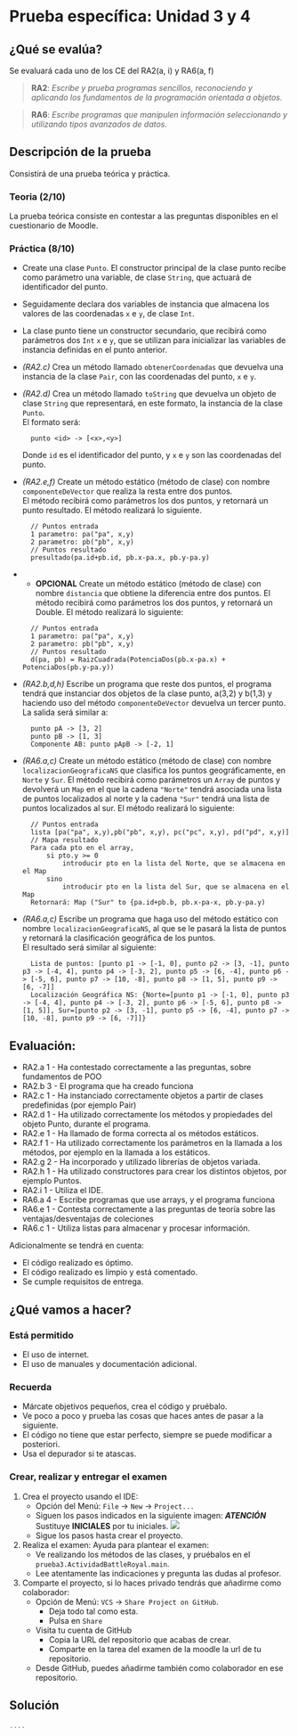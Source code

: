 
# Prueba específica: Unidad 3 y 4
## ¿Qué se evalúa?
Se evaluará cada uno de los CE del RA2(a, i) y RA6(a, f)

> **RA2**: *Escribe y prueba programas sencillos, reconociendo y aplicando los fundamentos de la programación orientada a objetos.*

> **RA6**: *Escribe programas que manipulen información seleccionando y utilizando tipos avanzados de datos.*


## Descripción de la prueba
Consistirá de una prueba teórica y práctica.
### Teoria (2/10)
La prueba teórica consiste en contestar a las preguntas disponibles en el cuestionario de Moodle.
### Práctica  (8/10)
- Create una clase `Punto`. El constructor principal de la clase punto recibe como parámetro una variable, de clase `String`, que actuará de identificador del punto.
- Seguidamente declara dos variables de instancia que almacena los valores de las coordenadas `x` e `y`, de clase `Int`.
- La clase punto tiene un constructor secundario, que recibirá como parámetros dos `Int` `x` e `y`, que se utilizan para inicializar las variables de instancia definidas en el punto anterior.
- *(RA2.c)* Crea un método llamado `obtenerCoordenadas` que devuelva una instancia de la clase `Pair`, con las coordenadas del punto, `x` e `y`.
- *(RA2.d)* Crea un método llamado `toString` que devuelva un objeto de clase `String` que representará, en este formato, la instancia de la clase `Punto`.  
  El formato será:
  ~~~Kt 
    punto <id> -> [<x>,<y>]
  ~~~
  Donde `id` es el identificador del punto, y `x` e `y` son las coordenadas del punto.
- *(RA2.e,f)* Create un método estático (método de clase) con nombre `componenteDeVector` que realiza la resta entre dos puntos.  
  El método recibirá como parámetros los dos puntos, y retornará un punto resultado. El método realizará lo siguiente.
  ~~~Kt 
    // Puntos entrada
    1 parametro: pa("pa", x,y) 
    2 parametro: pb("pb", x,y)
    // Puntos resultado
    presultado(pa.id+pb.id, pb.x-pa.x, pb.y-pa.y)  
  ~~~ 

- - **OPCIONAL** Create un método estático (método de clase) con nombre `distancia` que obtiene la diferencia entre dos puntos.
  El método recibirá como parámetros los dos puntos, y retornará un Double. El método realizará lo siguiente:

  ~~~Kt
    // Puntos entrada
    1 parametro: pa("pa", x,y) 
    2 parametro: pb("pb", x,y)
    // Puntos resultado
    d(pa, pb) = RaizCuadrada(PotenciaDos(pb.x-pa.x) + PotenciaDos(pb.y-pa.y)) 
  ~~~ 
- *(RA2.b,d,h)* Escribe un programa que reste dos puntos, el programa tendrá que instanciar dos objetos de la clase punto, a(3,2) y b(1,3) y haciendo uso del método `componenteDeVector` devuelva un tercer punto. La salida será similar a:

  ~~~Kt
    punto pA -> [3, 2]
    punto pB -> [1, 3]
    Componente AB: punto pApB -> [-2, 1]
  ~~~
- *(RA6.a,c)* Create un método estático (método de clase) con nombre `localizacionGeograficaNS` que clasifica los puntos geográficamente, en `Norte` y `Sur`.
  El método recibirá como parámetros un `Array` de puntos y devolverá un `Map` en el que la cadena `"Norte"` tendrá asociada una lista de puntos localizados al norte y la cadena `"Sur"` tendrá una lista de puntos localizados al sur.
  El método realizará lo siguiente:

  ~~~Kt 
    // Puntos entrada
    lista [pa("pa", x,y),pb("pb", x,y), pc("pc", x,y), pd("pd", x,y)]  
    // Mapa resultado
    Para cada pto en el array, 
        si pto.y >= 0 
            introducir pto en la lista del Norte, que se almacena en el Map 
        sino 
            introducir pto en la lista del Sur, que se almacena en el Map 
    Retornará: Map ("Sur" to {pa.id+pb.b, pb.x-pa-x, pb.y-pa.y)  
  ~~~ 
- *(RA6.a,c)* Escribe un programa que haga uso del método estático con nombre `localizacionGeograficaNS`, al que se le pasará la lista de puntos y retornará la clasificación geográfica de los puntos.  
  El resultado será similar al siguiente:
  ~~~Kt 
    Lista de puntos: [punto p1 -> [-1, 0], punto p2 -> [3, -1], punto p3 -> [-4, 4], punto p4 -> [-3, 2], punto p5 -> [6, -4], punto p6 -> [-5, 6], punto p7 -> [10, -8], punto p8 -> [1, 5], punto p9 -> [6, -7]]
    Localización Geográfica NS: {Norte=[punto p1 -> [-1, 0], punto p3 -> [-4, 4], punto p4 -> [-3, 2], punto p6 -> [-5, 6], punto p8 -> [1, 5]], Sur=[punto p2 -> [3, -1], punto p5 -> [6, -4], punto p7 -> [10, -8], punto p9 -> [6, -7]]}
  ~~~

## Evaluación:
- RA2.a 1 -  Ha contestado correctamente a las preguntas, sobre fundamentos de POO
- RA2.b 3 -  El programa que ha creado funciona
- RA2.c 1 -  Ha instanciado correctamente objetos a partir de clases predefinidas (por ejemplo Pair)
- RA2.d 1 -  Ha utilizado correctamente los métodos y propiedades del objeto Punto, durante el programa.
- RA2.e 1 -  Ha llamado de forma correcta al os métodos estáticos.
- RA2.f 1 -  Ha utilizado correctamente los parámetros en la llamada a los métodos, por ejemplo en la llamada a los estáticos.
- RA2.g 2 -  Ha incorporado y utilizado librerías de objetos variada.
- RA2.h 1 -  Ha utilizado constructores para crear los distintos objetos, por ejemplo Puntos.
- RA2.i 1 -  Utiliza el IDE.
- RA6.a 4 -  Escribe programas que use arrays, y el programa funciona
- RA6.e 1 -  Contesta correctamente a las preguntas de teoría sobre las ventajas/desventajas de coleciones
- RA6.c 1 -  Utiliza listas para almacenar y procesar información.

Adicionalmente se tendrá en cuenta:
- El código realizado es óptimo.
- El código realizado es limpio y está comentado.
- Se cumple requisitos de entrega.

## ¿Qué vamos a hacer?
### Está permitido
- El uso de internet.
- El uso de manuales y documentación adicional.
### Recuerda
- Márcate objetivos pequeños, crea el código y pruébalo.
- Ve poco a poco y prueba las cosas que haces antes de pasar a la siguiente.
- El código no tiene que estar perfecto, siempre se puede modificar a posteriori.
- Usa el depurador si te atascas.
### Crear, realizar y entregar el examen
1. Crea el proyecto usando el IDE:
    - Opción del Menú: `File` -> `New` -> `Project...`
    - Siguen los pasos indicados en la siguiente imagen: ***ATENCIÓN*** Sustituye **INICIALES** por tu iniciales.
      ![](../../../resources/img/examen1/creaProyecto.png)
    - Sigue los pasos hasta crear el proyecto.
2. Realiza el examen: Ayuda para plantear el examen:
    - Ve realizando los métodos de las clases, y pruébalos en el `prueba3.ActividadBattleRoyal.main`.
    - Lee atentamente las indicaciones y pregunta las dudas al profesor.
3. Comparte el proyecto, si lo haces privado tendrás que añadirme como colaborador:
    - Opción de Menú: `VCS` -> `Share Project on GitHub`.
        - Deja todo tal como esta.
        - Pulsa en `Share`
    - Visita tu cuenta de GitHub
        - Copia la URL del repositorio que acabas de crear.
        - Comparte en la tarea del examen de la moodle la url de tu repositorio.
    - Desde GitHub, puedes añadirme también como colaborador en ese repositorio.

## Solución
~~~ kt
....

~~~